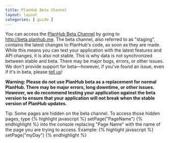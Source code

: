```yaml
---
title: PlanHub Beta Channel
layout: layout
categories: [ guide ]
---
```


You can access the [PlanHub Beta Channel](http://beta.planhub.me) by going to <http://beta.planhub.me>. The beta channel, also referred to as "staging", contains the latest changes to PlanHub's code, as soon as they are made.  While this means you can test your application with the latest features and API changes, it is also not stable. This is why data is not synchronized between stable and beta. There may be major bugs, errors, or other issues. We don't provide support for beta&mdash;however, if you've found an issue, even if it's in beta, please [tell us](https://github.com/PlanHubMe/PlanHub/issues/new)!

**Warning: Please do not use PlanHub beta as a replacement for normal PlanHub. There may be major errors, long downtime, or other issues. However, we do recommend testing your application against the beta version to ensure that your application will not break when the stable version of PlanHub updates.**

<i class="fa fa-lightbulb-o"></i>   Tip: Some pages are hidden on the beta channel. To access those hidden pages, type
{% highlight javascript %}
setPage("PageName")
{% endhighlight %}
into the console replacing "Page Name" with the name of the page you are trying to access. Example:
{% highlight javascript %}
setPage("myDay")
{% endhighlight %}